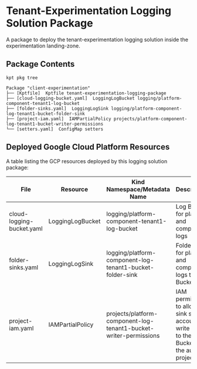 # Tenant-Experimentation Logging Solution Package

A package to deploy the tenant-experimentation logging solution inside the experimentation landing-zone.

## Package Contents

`kpt pkg tree`

```
Package "client-experimentation"
├── [Kptfile]  Kptfile tenant-experimentation-logging-package
├── [cloud-logging-bucket.yaml]  LoggingLogBucket logging/platform-component-tenant1-log-bucket
├── [folder-sinks.yaml]  LoggingLogSink logging/platform-component-log-tenant1-bucket-folder-sink
├── [project-iam.yaml]  IAMPartialPolicy projects/platform-component-log-tenant1-bucket-writer-permissions
└── [setters.yaml]  ConfigMap setters
```

## Deployed Google Cloud Platform Resources

A table listing the GCP resources deployed by this logging solution package:

| File                      | Resource         | Kind Namespace/Metadata Name                                      | Description                                                                                                 |
| ------------------------- | ---------------- | ----------------------------------------------------------------- | ----------------------------------------------------------------------------------------------------------- |
| cloud-logging-bucket.yaml | LoggingLogBucket | logging/platform-component-tenant1-log-bucket                     | Log Bucket for platform and component logs                                                                  |
| folder-sinks.yaml         | LoggingLogSink   | logging/platform-component-log-tenant1-bucket-folder-sink         | Folder sink for platform and component logs to Log Bucket                                                   |
| project-iam.yaml          | IAMPartialPolicy | projects/platform-component-log-tenant1-bucket-writer-permissions | IAM permission to allow log sink service account to write logs to the Log Bucket in the audit project       |
